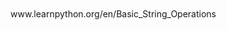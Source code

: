 <p style="font-size:100%; margin-top:2%">
                       www.learnpython.org/en/Basic_String_Operations